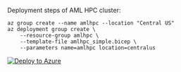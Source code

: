 
Deployment steps of AML HPC cluster:

```
az group create --name amlhpc --location "Central US"
az deployment group create \
	--resource-group amlhpc \
   	--template-file amlhpc_simple.bicep \
	--parameters name=amlhpc location=centralus
```

[![Deploy to Azure](https://aka.ms/deploytoazurebutton)](https://portal.azure.com/#create/Microsoft.Template/uri/https%3A%2F%2Fraw.githubusercontent.com%2Fhmeiland%2Famlhpc%2Fmaster%2Fdeploy%2Famlhpc_simple.json)
